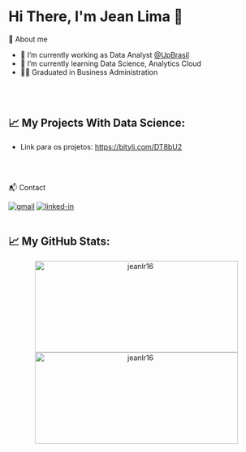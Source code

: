 # Hi There, I'm Jean Lima 👋



<!-- About -->

🚀 About me

- 🔭 I’m currently working as Data Analyst [@UpBrasil](https://www.linkedin.com/company/up-brasil)
- 🌱 I’m currently learning Data Science, Analytics Cloud
- 👨‍🎓 Graduated in Business Administration
<br>
<br>

## 📈 **My Projects With Data Science:**

- Link para os projetos: https://bityli.com/DT8bU2

<br>
<br>


📬 Contact

[![gmail](https://img.shields.io/badge/Gmail-D14836?style=for-the-badge&logo=Gmail&logoColor=white)](mailto:jeanrodovalho16@gmail.com)
[![linked-in](https://img.shields.io/badge/Linkedin-0077B5?style=for-the-badge&logo=LinkedIn&logoColor=white)](https://www.linkedin.com/in/jeanlimarodovalho)
<br>
<br>


## 📈 **My GitHub Stats:**

<!-- Stats -->
<p align="center">
    <img width="400" height="180em" src="https://github-readme-stats.vercel.app/api?username=jeanlr16&theme=dracula&show_icons=true" alt="jeanlr16"/>
    <img width="400" height="180em" src="https://github-readme-stats.vercel.app/api/top-langs/?username=jeanlr16&theme=dracula&layout=compact" alt="jeanlr16" />
</p>

